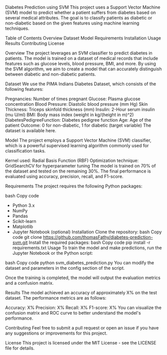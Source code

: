 Diabetes Prediction using SVM
This project uses a Support Vector Machine (SVM) model to predict whether a patient suffers from diabetes based on several medical attributes. The goal is to classify patients as diabetic or non-diabetic based on the given features using machine learning techniques.

Table of Contents
Overview
Dataset
Model
Requirements
Installation
Usage
Results
Contributing
License


Overview
The project leverages an SVM classifier to predict diabetes in patients. The model is trained on a dataset of medical records that include features such as glucose levels, blood pressure, BMI, and more. By using the SVM algorithm, we aim to create a model that can accurately distinguish between diabetic and non-diabetic patients.

Dataset
We use the PIMA Indians Diabetes Dataset, which consists of the following features:

Pregnancies: Number of times pregnant
Glucose: Plasma glucose concentration
Blood Pressure: Diastolic blood pressure (mm Hg)
Skin Thickness: Triceps skinfold thickness (mm)
Insulin: 2-Hour serum insulin (mu U/ml)
BMI: Body mass index (weight in kg/(height in m)^2)
DiabetesPedigreeFunction: Diabetes pedigree function
Age: Age of the patient
Outcome: 0 for non-diabetic, 1 for diabetic (target variable)
The dataset is available here.

Model
The project employs a Support Vector Machine (SVM) classifier, which is a powerful supervised learning algorithm commonly used for classification tasks.

Kernel used: Radial Basis Function (RBF)
Optimization technique: GridSearchCV for hyperparameter tuning
The model is trained on 70% of the dataset and tested on the remaining 30%. The final performance is evaluated using accuracy, precision, recall, and F1-score.

Requirements
The project requires the following Python packages:

bash
Copy code
- Python 3.x
- NumPy
- Pandas
- Scikit-learn
- Matplotlib
- Jupyter Notebook (optional)
Installation
Clone the repository:
bash
Copy code
git clone https://github.com/thomasFathy/diabetes-prediction-svm.git
Install the required packages:
bash
Copy code
pip install -r requirements.txt
Usage
To train the model and make predictions, run the Jupyter Notebook or the Python script:

bash
Copy code
python svm_diabetes_prediction.py
You can modify the dataset and parameters in the config section of the script.

Once the training is completed, the model will output the evaluation metrics and a confusion matrix.

Results
The model achieved an accuracy of approximately X% on the test dataset. The performance metrics are as follows:

Accuracy: X%
Precision: X%
Recall: X%
F1-score: X%
You can visualize the confusion matrix and ROC curve to better understand the model's performance.

Contributing
Feel free to submit a pull request or open an issue if you have any suggestions or improvements for this project.

License
This project is licensed under the MIT License - see the LICENSE file for details.

